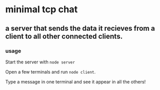 # minimal tcp chat

## a server that sends the data it recieves from a client to all other connected clients.

### usage

Start the server with `node server`

Open a few terminals and run `node client`.

Type a message in one terminal and see it appear in all the others!
